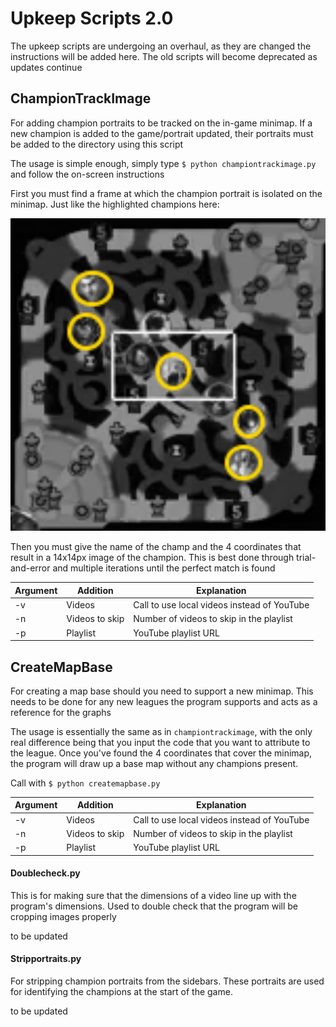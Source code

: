 # Upkeep Scripts 2.0

The upkeep scripts are undergoing an overhaul, as they are changed the instructions will be added here. The old scripts will become deprecated as updates continue

## ChampionTrackImage

For adding champion portraits to be tracked on the in-game minimap. If a new champion is added to the game/portrait updated, their portraits must be added to the directory using this script

The usage is simple enough, simply type `$ python championtrackimage.py` and follow the on-screen instructions

First you must find a frame at which the champion portrait is isolated on the minimap. Just like the highlighted champions here:

<p align = "center">
	<img src = "/assets/markdown_assets/isolated_minimap.png" width = 800>
</p> 

Then you must give the name of the champ and the 4 coordinates that result in a 14x14px image of the champion. This is best done through trial-and-error and multiple iterations until the perfect match is found


|Argument|Addition|Explanation
|---|---|---|
|-v|Videos|Call to use local videos instead of YouTube|
|-n|Videos to skip| Number of videos to skip in the playlist| 
|-p|Playlist|YouTube playlist URL|

## CreateMapBase

For creating a map base should you need to support a new minimap. This needs to be done for any new leagues the program supports and acts as a reference for the graphs

The usage is essentially the same as in `championtrackimage`, with the only real difference being that you input the code that you want to attribute to the league. Once you've found the 4 coordinates that cover the minimap, the program will draw up a base map without any champions present.

Call with `$ python createmapbase.py`

|Argument|Addition|Explanation
|---|---|---|
|-v|Videos|Call to use local videos instead of YouTube|
|-n|Videos to skip| Number of videos to skip in the playlist| 
|-p|Playlist|YouTube playlist URL|

#### Doublecheck.py

This is for making sure that the dimensions of a video line up with the program's dimensions. Used to double check that the program will be cropping images properly

to be updated

#### Stripportraits.py

For stripping champion portraits from the sidebars. These portraits are used for identifying the champions at the start of the game. 

to be updated